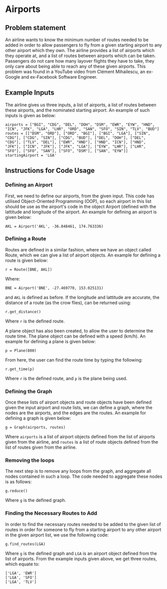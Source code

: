 # Airports #

## Problem statement ## 
An airline wants to know the minimum number of routes needed to be added in order to allow passengers to fly from a given starting airport to any other airport which they own. The airline provides a list of airports which they operate at, and a list of routes between airports which can be taken. Passengers do not care how many layover flights they have to take, they only care about being able to reach any of these given airports. This problem was found in a YouTube video from Clément Mihailescu, an ex-Google and ex-Facebook Software Engineer.

## Example Inputs ##
The airline gives us three inputs, a list of airports, a list of routes between these airports, and the nominated starting airport. An example of such inputs is given as below:

`airports = ["BGI", "CDG", "DEL", "DOH", "DSM", "EWR", "EYW", "HND", "ICN",
            "JFK", "LGA", "LHR", "ORD", "SAN", "SFO", "SIN", "TLV", "BUD"]  
routes = [["DSM", "ORD"],
          ["ORD", "BGI"],
          ["BGI", "LGA"],
          ["SIN", "CDG"],
          ["CDG", "SIN"],
          ["CDG", "BUD"],
          ["DEL", "DOH"],
          ["DEL", "CDG"],
          ["TLV", "DEL"],
          ["EWR", "HND"],
          ["HND", "ICN"],
          ["HND", "JFK"],
          ["ICN", "JFK"],
          ["JFK", "LGA"],
          ["EYW", "LHR"],
          ["LHR", "SFO"],
          ["SFO", "SAN"],
          ["SFO", "DSM"],
          ["SAN", "EYW"]]  
startingAirport = 'LGA'`

## Instructions for Code Usage ##

### Defining an Airport ###
First, we need to define our airports, from the given input. This code has utilised Object-Oriented Programming (OOP), so each airport in this list should be use as the airport's code in the object Airport (defined with the lattitude and longitude of the airport. An example for defining an airport is given below:

`AKL = Airport('AKL', -36.848461, 174.763336)`

### Defining a Route ###
Routes are defined in a similar fashion, where we have an object called Route, which we can give a list of airport objects. An example for defining a route is given below:

`r = Route([BNE, AKL])`

Where:

`BNE = Airport('BNE', -27.469770, 153.025131)`

and `AKL` is defined as before. If the longitude and lattitude are accurate, the distance of a route (as the crow flies), can be returned using:

`r.get_distance()`

Where `r` is the defined route.

A plane object has also been created, to allow the user to determine the route time. The plane object can be defined with a speed (km/h). An example for defining a plane is given below:

`p = Plane(800)`

From here, the user can find the route time by typing the following:

`r.get_time(p)`

Where `r` is the defined route, and `p` is the plane being used.

### Defining the Graph ###
Once these lists of airport objects and route objects have been defined given the input airport and route lists, we can define a graph, where the nodes are the airports, and the edges are the routes. An example for defining a graph is given below:

`g = Graph(airports, routes)`

Where `airports` is a list of airport objects defined from the list of airports given from the airline, and `routes` is a list of route objects defined from the list of routes given from the airline.

### Removing the loops ###

The next step is to remove any loops from the graph, and aggregate all nodes contained in such a loop. The code needed to aggregate these nodes is as follows:

`g.reduce()`

Where `g` is the defined graph.

### Finding the Necessary Routes to Add ###

In order to find the necessary routes needed to be added to the given list of routes in order for someone to fly from a starting airport to any other airport in the given airport list, we use the following code:

`g.find_routes(LGA)`

Where `g` is the defined graph and `LGA` is an airport object defined from the list of airports. From the example inputs given above, we get three routes, which equate to:

`['LGA', 'EWR']`  
`['LGA', 'SFO']`  
`['LGA', 'TLV']`  
